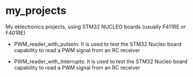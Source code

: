 # my_projects
My eklectronics projects, using STM32 NUCLEO boards (usually F411RE or F401RE)



- PWM_reader_with_pulseIn: It is used to test the STM32 Nucleo board capability to read a PWM signal from an RC receiver
  
 - PWM_reader_with_Interrupts: It is used to test the STM32 Nucleo board capability to read a PWM signal from an RC receiver
